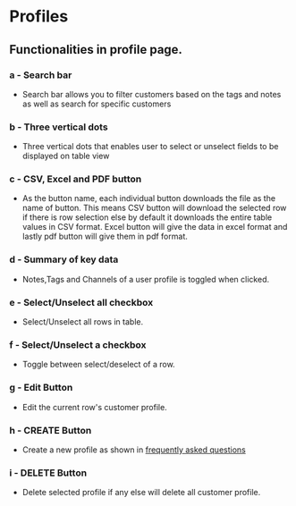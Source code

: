 # Profiles

## Functionalities in profile page. 
<!-- ![image info](../../static/img/profiles/profiles.jpg) -->

### a - Search bar

+ Search bar allows you to filter customers based on the tags and notes as well as search for specific customers

### b - Three vertical dots

+ Three vertical dots that enables user to select or unselect fields to be displayed on table view 

### c - CSV, Excel and PDF button

+ As the button name, each individual button downloads the file as the name of button. This means CSV button will download the selected row if there is row selection else by default it downloads the entire table values in CSV format. Excel button will give the data in excel format and lastly pdf button will give them in pdf format.

### d - Summary of key data

+ Notes,Tags and Channels of a user profile is toggled when clicked.

### e - Select/Unselect all checkbox

+ Select/Unselect all rows in table.

### f - Select/Unselect a checkbox

+ Toggle between select/deselect of a row.

### g - Edit Button

+ Edit the current row's customer profile.

### h - CREATE Button

+ Create a new profile as shown in [frequently asked questions](/faqs/Profile/q7)

### i - DELETE Button

+ Delete selected profile if any else will delete all customer profile.


